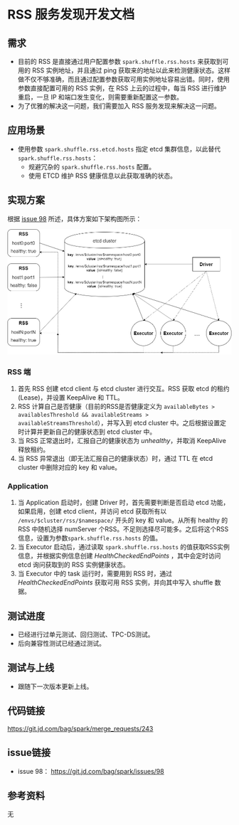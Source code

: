 

# RSS 服务发现开发文档

## 需求

- 目前的 RSS 是直接通过用户配置参数 `spark.shuffle.rss.hosts` 来获取到可用的 RSS 实例地址，并且通过 ping 获取来的地址以此来检测健康状态。这样做不仅不够准确，而且通过配置参数获取可用实例地址容易出错。同时，使用参数直接配置可用的 RSS 实例，在 RSS 上云的过程中，每当 RSS 进行维护重启，一旦 IP 和端口发生变化，则需要重新配置这一参数。
- 为了优雅的解决这一问题，我们需要加入 RSS 服务发现来解决这一问题。

## 应用场景

- 使用参数 `spark.shuffle.rss.etcd.hosts` 指定 etcd 集群信息，以此替代 `spark.shuffle.rss.hosts`：
  - 规避冗杂的 `spark.shuffle.rss.hosts` 配置。
  - 使用 ETCD 维护 RSS 健康信息以此获取准确的状态。

## 实现方案

根据 [issue 98](https://git.jd.com/bag/spark/issues/98) 所述，具体方案如下架构图所示：

![rss-service-discovery](rss-service-discovery.jpg)

### RSS 端

1. 首先 RSS 创建 etcd client 与 etcd cluster 进行交互。RSS 获取 etcd 的租约(Lease)，并设置 KeepAlive 和 TTL。
2. RSS 计算自己是否健康（目前的RSS是否健康定义为 `availableBytes > availablesThreshold && availableStreams > availableStreamsThreshold`），并写入到 etcd cluster 中。之后根据设置定时计算并更新自己的健康状态到 etcd cluster 中。
3. 当 RSS 正常退出时，汇报自己的健康状态为 *unhealthy*，并取消 KeepAlive 释放租约。
4. 当 RSS 异常退出（即无法汇报自己的健康状态）时，通过 TTL 在 etcd cluster 中删除对应的 key 和 value。

### Application

1. 当 Application 启动时，创建 Driver 时，首先需要判断是否启动 etcd 功能，如果启用，创建 etcd client，并访问 etcd 获取所有以 `/envs/$cluster/rss/$namespace/` 开头的 key 和 value。从所有 healthy 的 RSS 中随机选择 numServer 个RSS。不足则选择尽可能多。之后将这个RSS信息，设置为参数`spark.shuffle.rss.hosts` 的值。
2. 当 Executor 启动后，通过读取 `spark.shuffle.rss.hosts` 的值获取RSS实例信息，并根据实例信息创建 *HealthCheckedEndPoints* ，其中会定时访问 etcd 询问获取到的 RSS 实例健康状态。
3. 当 Executor 中的 task 运行时，需要用到 RSS 时，通过 *HealthCheckedEndPoints* 获取可用 RSS 实例，并向其中写入 shuffle 数据。

## 测试进度

- 已经进行过单元测试、回归测试、TPC-DS测试。
- 后向兼容性测试已经通过测试。

## 测试与上线

- 跟随下一次版本更新上线。

## 代码链接 

https://git.jd.com/bag/spark/merge_requests/243

## issue链接

- issue 98： https://git.jd.com/bag/spark/issues/98

## 参考资料

无